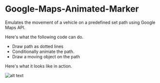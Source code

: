 # Google-Maps-Animated-Marker
Emulates the movement of a vehicle on a predefined set path using Google Maps API.

Here's what the following code can do.

- Draw path as dotted lines
- Conditionally animate the path.
- Draw a moving object on the path



Here's what it looks like in action.

![alt text](https://github.com/arjun921/Google-Maps-Animated-Marker/raw/master/ezgif.com-video-to-gif-2.gif)
